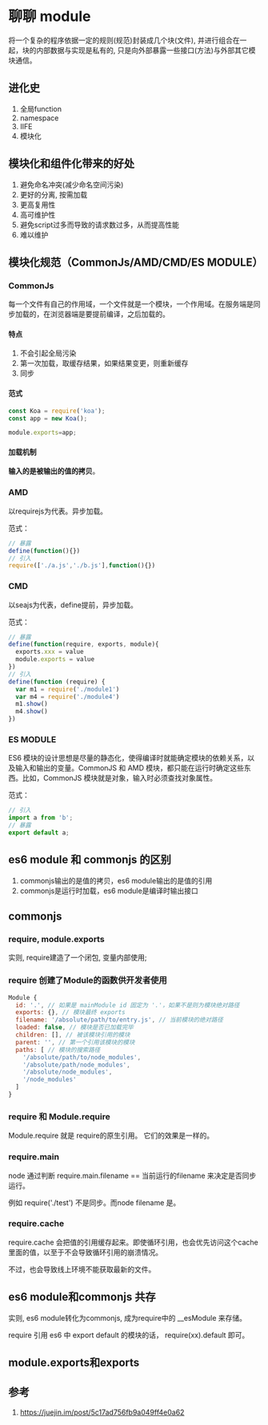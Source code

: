 # 聊聊 module


将一个复杂的程序依据一定的规则(规范)封装成几个块(文件), 并进行组合在一起，块的内部数据与实现是私有的, 只是向外部暴露一些接口(方法)与外部其它模块通信。

## 进化史

1. 全局function
2. namespace
3. IIFE
4. 模块化

## 模块化和组件化带来的好处

1. 避免命名冲突(减少命名空间污染)
2. 更好的分离, 按需加载
3. 更高复用性
4. 高可维护性
5. 避免script过多而导致的请求数过多，从而提高性能
6. 难以维护

## 模块化规范（CommonJs/AMD/CMD/ES MODULE）

### CommonJs

每一个文件有自己的作用域，一个文件就是一个模块，一个作用域。在服务端是同步加载的，在浏览器端是要提前编译，之后加载的。

#### 特点

1. 不会引起全局污染
2. 第一次加载，取缓存结果，如果结果变更，则重新缓存
3. 同步

#### 范式

```js
const Koa = require('koa');
const app = new Koa();

module.exports=app;
```

#### 加载机制

**输入的是被输出的值的拷贝**。

### AMD

以requirejs为代表。异步加载。

范式：

```js
// 暴露
define(function(){})
// 引入
require(['./a.js','./b.js'],function(){})
```

### CMD

以seajs为代表，define提前，异步加载。

范式：

```js
// 暴露
define(function(require, exports, module){
  exports.xxx = value
  module.exports = value
})
// 引入
define(function (require) {
  var m1 = require('./module1')
  var m4 = require('./module4')
  m1.show()
  m4.show()
})
```

### ES MODULE

ES6 模块的设计思想是尽量的静态化，使得编译时就能确定模块的依赖关系，以及输入和输出的变量。CommonJS 和 AMD 模块，都只能在运行时确定这些东西。比如，CommonJS 模块就是对象，输入时必须查找对象属性。

范式：

```js
// 引入
import a from 'b';
// 暴露
export default a;
```

## es6 module 和 commonjs  的区别

1. commonjs输出的是值的拷贝，es6 module输出的是值的引用
2. commonjs是运行时加载，es6 module是编译时输出接口

## commonjs

### require, module.exports

  实则, require建造了一个闭包, 变量内部使用;

### require 创建了Module的函数供开发者使用

  ```js
  Module {
    id: '.', // 如果是 mainModule id 固定为 '.'，如果不是则为模块绝对路径
    exports: {}, // 模块最终 exports
    filename: '/absolute/path/to/entry.js', // 当前模块的绝对路径
    loaded: false, // 模块是否已加载完毕
    children: [], // 被该模块引用的模块
    parent: '', // 第一个引用该模块的模块
    paths: [ // 模块的搜索路径
      '/absolute/path/to/node_modules',
      '/absolute/path/node_modules',
      '/absolute/node_modules',
      '/node_modules'
    ]
  }
  ```
  
### require 和 Module.require

Module.require 就是 require的原生引用。 它们的效果是一样的。

### require.main

node 通过判断 require.main.filename == 当前运行的filename 来决定是否同步运行。

例如 require('./test') 不是同步。而node filename 是。

### require.cache

require.cache 会把值的引用缓存起来。即使循环引用，也会优先访问这个cache里面的值，以至于不会导致循环引用的崩溃情况。

不过，也会导致线上环境不能获取最新的文件。

## es6 module和commonjs 共存

实则, es6 module转化为commonjs, 成为require中的 __esModule 来存储。

require 引用 es6 中 export default 的模块的话， require(xx).default 即可。

## module.exports和exports

## 参考

1. <https://juejin.im/post/5c17ad756fb9a049ff4e0a62>


